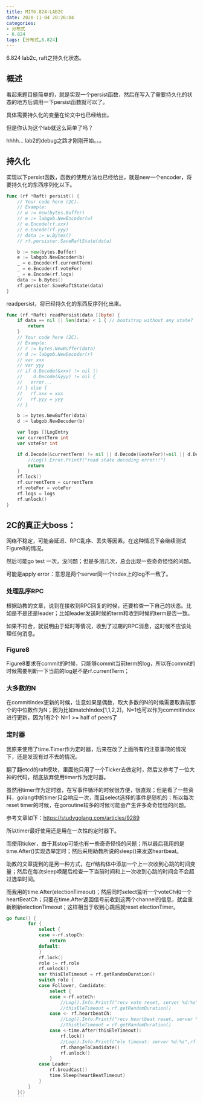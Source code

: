 ```yaml
---
title: MIT6.824-LAB2C
date: 2020-11-04 20:26:04
categories: 
- 分布式
- 6.824
tags: [分布式,6.824]
---
```


6.824 lab2c, raft之持久化状态。
<!---more--->


## 概述
看起来题目挺简单的，就是实现一个persist函数，然后在写入了需要持久化的状态的地方后调用一下persist函数就可以了。

具体需要持久化的变量在论文中也已经给出。

但是你认为这个lab就这么简单了吗？

hhhh... lab2的debug之路才刚刚开始。。。

## 持久化

实现以下persist函数，函数的使用方法也已经给出，就是new一个encoder，将要持久化的东西序列化以下。

```go
func (rf *Raft) persist() {
	// Your code here (2C).
	// Example:
	// w := new(bytes.Buffer)
	// e := labgob.NewEncoder(w)
	// e.Encode(rf.xxx)
	// e.Encode(rf.yyy)
	// data := w.Bytes()
	// rf.persister.SaveRaftState(data)

	b := new(bytes.Buffer)
	e := labgob.NewEncoder(b)
	_ = e.Encode(rf.currentTerm)
	_ = e.Encode(rf.voteFor)
	_ = e.Encode(rf.logs)
	data := b.Bytes()
	rf.persister.SaveRaftState(data)
}
```

readpersist，将已经持久化的东西反序列化出来。
```go
func (rf *Raft) readPersist(data []byte) {
	if data == nil || len(data) < 1 { // bootstrap without any state?
		return
	}
	// Your code here (2C).
	// Example:
	// r := bytes.NewBuffer(data)
	// d := labgob.NewDecoder(r)
	// var xxx
	// var yyy
	// if d.Decode(&xxx) != nil ||
	//    d.Decode(&yyy) != nil {
	//   error...
	// } else {
	//   rf.xxx = xxx
	//   rf.yyy = yyy
	// }

	b := bytes.NewBuffer(data)
	d := labgob.NewDecoder(b)

	var logs []LogEntry
	var currentTerm int
	var voteFor int

	if d.Decode(&currentTerm) != nil || d.Decode(&voteFor)!=nil || d.Decode(&logs)!=nil{
		//Log().Error.Printf("read state decoding error!!")
		return
	}
	rf.lock()
	rf.currentTerm = currentTerm
	rf.voteFor = voteFor
	rf.logs = logs
	rf.unlock()
}
```

## 2C的真正大boss：

网络不稳定，可能会延迟、RPC乱序、丢失等因素。在这种情况下会继续测试Figure8的情况。

然后可能go test 一次，没问题；但是多测几次，总会出现一些奇奇怪怪的问题。

可能是apply error：意思是两个server同一个index上的log不一致了。

### 处理乱序RPC
根据助教的文章，说到在接收到RPC回复的时候，还要检查一下自己的状态。比如是不是还是leader；比如leader发送时候的term和收到时候的term是否一致。

如果不符合，就说明由于延时等情况，收到了过期的RPC消息，这时候不应该处理任何消息。


### Figure8
Figure8要求在commit的时候，只能够commit当前term的log，所以在commit的时候需要判断一下当前的log是不是rf.currentTerm；

### 大多数的N
在commitIndex更新的时候，注意如果是偶数，取大多数的N的时候需要取靠前那个的中位数作为N；因为比如matchIndex[1,1,2,2]，N=1也可以作为commitIndex进行更新，因为1有2个 N=1 >= half of peers了

### 定时器
我原来使用了time.Timer作为定时器，后来在改了上面所有的注意事项的情况下，还是发现有过不去的情况。

翻了翻etcd的raft模块，里面他只用了一个Ticker去做定时，然后又参考了一位大神的代码，彻底放弃使用timer作为定时器。

虽然用timer作为定时器，在写事件循环的时候很方便，很直观；但是看了一些资料，golang中的timer只会响应一次，而且select选择的事件是随机的；所以每次reset timer的时候，在goroutine较多的时候可能会产生许多奇奇怪怪的问题。

参考文章如下：https://studygolang.com/articles/9289

所以timer最好使用还是用在一次性的定时器下。

而使用ticker，由于其stop可能也有一些奇奇怪怪的问题；所以最后我用的是time.After()实现选举定时；然后采用助教所说的sleep()来发送heartbeat。

助教的文章提到的是另一种方式，在rf结构体中添加一个上一次收到心跳的时间变量；然后在每次sleep唤醒后检查一下当前时间和上一次收到心跳的时间会不会超过选举时间。

而我用的time.After(electionTimeout)；然后同时select监听一个voteCh和一个heartBeatCh；只要在time.After返回信号前收到这两个channel的信息，就会重新刷新electionTimeout；这样相当于收到心跳后就reset electionTimer。

```go
go func() {
		for {
			select {
			case <-rf.stopCh:
				return
			default:
			}
			rf.lock()
			role := rf.role
			rf.unlock()
			var thisEleTimeout = rf.getRandomDuration()
			switch role {
			case Follower, Candidate:
				select {
				case <-rf.voteCh:
					//Log().Info.Printf("recv vote reset, server %d:%s",rf.me,rf.role.String())
					//thisEleTimeout = rf.getRandomDuration()
				case <- rf.heartbeatCh:
					//Log().Info.Printf("recv heartbeat reset, server %d:%s",rf.me,rf.role.String())
					//thisEleTimeout = rf.getRandomDuration()
				case <-time.After(thisEleTimeout):
					rf.lock()
					//Log().Info.Printf("ele timeout: server %d:%s",rf.me,rf.role.String())
					rf.changeToCandidate()
					rf.unlock()
				}
			case Leader:
				rf.broadCast()
				time.Sleep(heartBeatTimeout)
			}
		}
    }()
    ```



